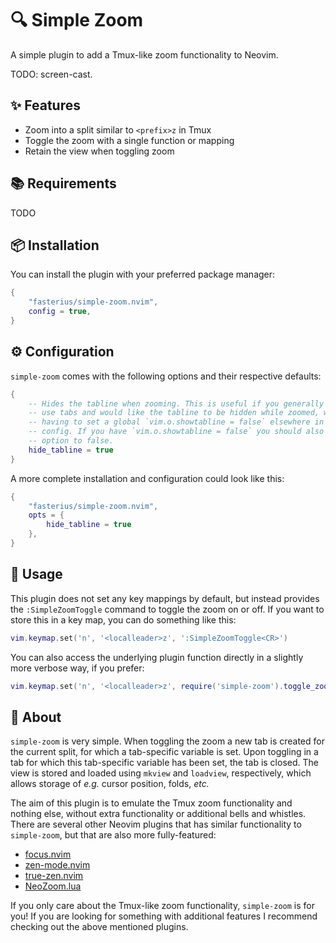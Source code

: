 # 🔍 Simple Zoom

A simple plugin to add a Tmux-like zoom functionality to Neovim.

TODO: screen-cast.

## ✨ Features

 - Zoom into a split similar to `<prefix>z` in Tmux
 - Toggle the zoom with a single function or mapping
 - Retain the view when toggling zoom

## 📚 Requirements

TODO

## 📦 Installation

You can install the plugin with your preferred package manager:

```lua
{
    "fasterius/simple-zoom.nvim",
    config = true,
}
```

## ⚙️ Configuration

`simple-zoom` comes with the following options and their respective defaults:

```lua
{
    -- Hides the tabline when zooming. This is useful if you generally don't
    -- use tabs and would like the tabline to be hidden while zoomed, while not
    -- having to set a global `vim.o.showtabline = false` elsewhere in your
    -- config. If you have `vim.o.showtabline = false` you should also set this
    -- option to false.
    hide_tabline = true
}
```

A more complete installation and configuration could look like this:

```lua
{
    "fasterius/simple-zoom.nvim",
    opts = {
        hide_tabline = true
    },
}
```

## 🚀 Usage

This plugin does not set any key mappings by default, but instead provides the
`:SimpleZoomToggle` command to toggle the zoom on or off. If you want to store
this in a key map, you can do something like this:

```lua
vim.keymap.set('n', '<localleader>z', ':SimpleZoomToggle<CR>')
```

You can also access the underlying plugin function directly in a slightly more
verbose way, if you prefer:

```lua
vim.keymap.set('n', '<localleader>z', require('simple-zoom').toggle_zoom)
```

## 📕 About

`simple-zoom` is very simple. When toggling the zoom a new tab is created for
the current split, for which a tab-specific variable is set. Upon toggling in a
tab for which this tab-specific variable has been set, the tab is closed. The
view is stored and loaded using `mkview` and `loadview`, respectively, which
allows storage of _e.g._ cursor position, folds, _etc._

The aim of this plugin is to emulate the Tmux zoom functionality and nothing
else, without extra functionality or additional bells and whistles. There are
several other Neovim plugins that has similar functionality to `simple-zoom`,
but that are also more fully-featured:

 - [focus.nvim](https://github.com/nvim-focus/focus.nvim)
 - [zen-mode.nvim](https://github.com/folke/zen-mode.nvim)
 - [true-zen.nvim](https://github.com/pocco81/true-zen.nvim)
 - [NeoZoom.lua](https://github.com/nyngwang/NeoZoom.lua/tree/main)

If you only care about the Tmux-like zoom functionality, `simple-zoom` is for
you! If you are looking for something with additional features I recommend
checking out the above mentioned plugins.
